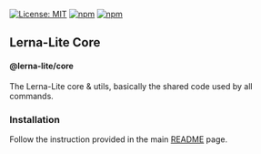 [![License: MIT](https://img.shields.io/badge/License-MIT-yellow.svg)](https://opensource.org/licenses/MIT)
[![npm](https://img.shields.io/npm/dy/@lerna-lite/core?color=forest)](https://www.npmjs.com/package/@lerna-lite/core)
[![npm](https://img.shields.io/npm/v/@lerna-lite/core.svg?logo=npm&logoColor=fff&label=npm)](https://www.npmjs.com/package/@lerna-lite/core)

## Lerna-Lite Core

#### @lerna-lite/core

The Lerna-Lite core & utils, basically the shared code used by all commands.

### Installation

Follow the instruction provided in the main [README](https://github.com/lerna-lite/lerna-lite#installation) page.
